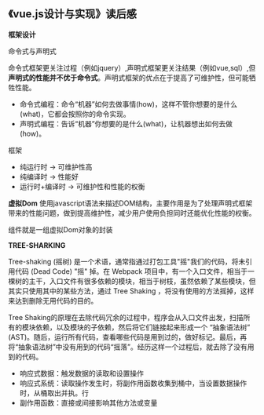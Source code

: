 <!--
 * @Author: caixin 1058360098@qq.com
 * @Date: 2024-06-02 10:46:18
 * @LastEditors: 蔡鑫 1058360098@qq.com
 * @LastEditTime: 2024-06-11 15:55:54
 * @FilePath: \docsify\docs\articles\read\r10.md
 * @Description: 这是默认设置,请设置`customMade`, 打开koroFileHeader查看配置 进行设置: https://github.com/OBKoro1/koro1FileHeader/wiki/%E9%85%8D%E7%BD%AE
-->
《vue.js设计与实现》读后感
---

**框架设计**

命令式与声明式

命令式框架更关注过程（例如jquery）,声明式框架更关注结果（例如vue,sql）,但**声明式的性能并不优于命令式**。声明式框架的优点在于提高了可维护性，但可能牺牲性能。

- 命令式编程：命令“机器”如何去做事情(how)，这样不管你想要的是什么(what)，它都会按照你的命令实现。
- 声明式编程：告诉“机器”你想要的是什么(what)，让机器想出如何去做(how)。

框架
- 纯运行时 -> 可维护性高
- 纯编译时 -> 性能好
- 运行时+编译时 -> 可维护性和性能的权衡

**虚拟Dom**
使用javascript语法来描述DOM结构，主要作用是为了处理声明式框架带来的性能问题，做到提高维护性，减少用户使用负担同时还能优化性能的权衡。

组件就是一组虚拟Dom对象的封装

**TREE-SHARKING**

Tree-shaking (摇树) 是一个术语，通常指通过打包工具"摇"我们的代码，将未引用代码 (Dead Code) "摇" 掉。在 Webpack 项目中，有一个入口文件，相当于一棵树的主干，入口文件有很多依赖的模块，相当于树枝，虽然依赖了某些模块，但其实只使用其中的某些方法，通过 Tree Shaking ，将没有使用的方法摇掉，这样来达到删除无用代码的目的。

Tree Shaking的原理在去除代码冗余的过程中，程序会从入口文件出发，扫描所有的模块依赖，以及模块的子依赖，然后将它们链接起来形成一个 “抽象语法树” (AST)。随后，运行所有代码，查看哪些代码是用到过的，做好标记。最后，再将“抽象语法树”中没有用到的代码“摇落”。经历这样一个过程后，就去除了没有用到的代码。

- 响应式数据：触发数据的读取和设置操作
- 响应式系统：读取操作发生时，将副作用函数收集到桶中，当设置数据操作时，从桶取出并执。行
- 副作用函数：直接或间接影响其他方法或变量